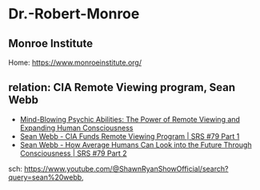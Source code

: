 # Dr.-Robert-Monroe
## Monroe Institute
Home: https://www.monroeinstitute.org/

## relation: CIA Remote Viewing program, Sean Webb
- [Mind-Blowing Psychic Abilities: The Power of Remote Viewing and Expanding Human Consciousness](https://youtu.be/7UIqSpXeq8s)
- [Sean Webb - CIA Funds Remote Viewing Program | SRS #79 Part 1](https://youtu.be/IrYNwuGuvYs)
- [Sean Webb - How Average Humans Can Look into the Future Through Consciousness | SRS #79 Part 2](https://youtu.be/NJPNmmFjHHw)

sch: https://www.youtube.com/@ShawnRyanShowOfficial/search?query=sean%20webb, 
